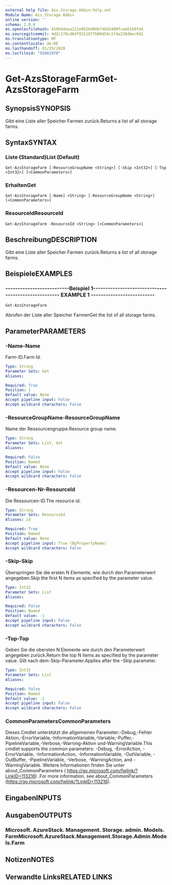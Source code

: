 ```yaml
---
external help file: Azs.Storage.Admin-help.xml
Module Name: Azs.Storage.Admin
online version: ''
schema: 2.0.0
ms.openlocfilehash: 419bddaaa121e052b486bf4bb5408fcae6160fd4
ms.sourcegitcommit: 4d2c178cd6df9151877b08d54c1f4a228dbec9d1
ms.translationtype: MT
ms.contentlocale: de-DE
ms.lasthandoff: 01/29/2020
ms.locfileid: "93661970"
---
```

# <span data-ttu-id="ed165-101">Get-AzsStorageFarm</span><span class="sxs-lookup"><span data-stu-id="ed165-101">Get-AzsStorageFarm</span></span>

## <span data-ttu-id="ed165-102">Synopsis</span><span class="sxs-lookup"><span data-stu-id="ed165-102">SYNOPSIS</span></span>
<span data-ttu-id="ed165-103">Gibt eine Liste aller Speicher Farmen zurück.</span><span class="sxs-lookup"><span data-stu-id="ed165-103">Returns a list of all storage farms.</span></span>

## <span data-ttu-id="ed165-104">Syntax</span><span class="sxs-lookup"><span data-stu-id="ed165-104">SYNTAX</span></span>

### <span data-ttu-id="ed165-105">Liste (Standard)</span><span class="sxs-lookup"><span data-stu-id="ed165-105">List (Default)</span></span>
```
Get-AzsStorageFarm [-ResourceGroupName <String>] [-Skip <Int32>] [-Top <Int32>] [<CommonParameters>]
```

### <span data-ttu-id="ed165-106">Erhalten</span><span class="sxs-lookup"><span data-stu-id="ed165-106">Get</span></span>
```
Get-AzsStorageFarm [-Name] <String> [-ResourceGroupName <String>] [<CommonParameters>]
```

### <span data-ttu-id="ed165-107">ResourceId</span><span class="sxs-lookup"><span data-stu-id="ed165-107">ResourceId</span></span>
```
Get-AzsStorageFarm -ResourceId <String> [<CommonParameters>]
```

## <span data-ttu-id="ed165-108">Beschreibung</span><span class="sxs-lookup"><span data-stu-id="ed165-108">DESCRIPTION</span></span>
<span data-ttu-id="ed165-109">Gibt eine Liste aller Speicher Farmen zurück.</span><span class="sxs-lookup"><span data-stu-id="ed165-109">Returns a list of all storage farms.</span></span>

## <span data-ttu-id="ed165-110">Beispiele</span><span class="sxs-lookup"><span data-stu-id="ed165-110">EXAMPLES</span></span>

### <span data-ttu-id="ed165-111">--------------------------Beispiel 1--------------------------</span><span class="sxs-lookup"><span data-stu-id="ed165-111">-------------------------- EXAMPLE 1 --------------------------</span></span>
```
Get-AzsStorageFarm
```

<span data-ttu-id="ed165-112">Abrufen der Liste aller Speicher Farmen</span><span class="sxs-lookup"><span data-stu-id="ed165-112">Get the list of all storage farms.</span></span>

## <span data-ttu-id="ed165-113">Parameter</span><span class="sxs-lookup"><span data-stu-id="ed165-113">PARAMETERS</span></span>

### <span data-ttu-id="ed165-114">-Name</span><span class="sxs-lookup"><span data-stu-id="ed165-114">-Name</span></span>
<span data-ttu-id="ed165-115">Farm-ID.</span><span class="sxs-lookup"><span data-stu-id="ed165-115">Farm Id.</span></span>

```yaml
Type: String
Parameter Sets: Get
Aliases: 

Required: True
Position: 1
Default value: None
Accept pipeline input: False
Accept wildcard characters: False
```

### <span data-ttu-id="ed165-116">-ResourceGroupName</span><span class="sxs-lookup"><span data-stu-id="ed165-116">-ResourceGroupName</span></span>
<span data-ttu-id="ed165-117">Name der Ressourcengruppe.</span><span class="sxs-lookup"><span data-stu-id="ed165-117">Resource group name.</span></span>

```yaml
Type: String
Parameter Sets: List, Get
Aliases: 

Required: False
Position: Named
Default value: None
Accept pipeline input: False
Accept wildcard characters: False
```

### <span data-ttu-id="ed165-118">-Resourcen-Nr</span><span class="sxs-lookup"><span data-stu-id="ed165-118">-ResourceId</span></span>
<span data-ttu-id="ed165-119">Die Ressourcen-ID.</span><span class="sxs-lookup"><span data-stu-id="ed165-119">The resource id.</span></span>

```yaml
Type: String
Parameter Sets: ResourceId
Aliases: id

Required: True
Position: Named
Default value: None
Accept pipeline input: True (ByPropertyName)
Accept wildcard characters: False
```

### <span data-ttu-id="ed165-120">-Skip</span><span class="sxs-lookup"><span data-stu-id="ed165-120">-Skip</span></span>
<span data-ttu-id="ed165-121">Überspringen Sie die ersten N Elemente, wie durch den Parameterwert angegeben.</span><span class="sxs-lookup"><span data-stu-id="ed165-121">Skip the first N items as specified by the parameter value.</span></span>

```yaml
Type: Int32
Parameter Sets: List
Aliases: 

Required: False
Position: Named
Default value: -1
Accept pipeline input: False
Accept wildcard characters: False
```

### <span data-ttu-id="ed165-122">-Top</span><span class="sxs-lookup"><span data-stu-id="ed165-122">-Top</span></span>
<span data-ttu-id="ed165-123">Geben Sie die obersten N Elemente wie durch den Parameterwert angegeben zurück.</span><span class="sxs-lookup"><span data-stu-id="ed165-123">Return the top N items as specified by the parameter value.</span></span>
<span data-ttu-id="ed165-124">Gilt nach dem-Skip-Parameter.</span><span class="sxs-lookup"><span data-stu-id="ed165-124">Applies after the -Skip parameter.</span></span>

```yaml
Type: Int32
Parameter Sets: List
Aliases: 

Required: False
Position: Named
Default value: -1
Accept pipeline input: False
Accept wildcard characters: False
```

### <span data-ttu-id="ed165-125">CommonParameters</span><span class="sxs-lookup"><span data-stu-id="ed165-125">CommonParameters</span></span>
<span data-ttu-id="ed165-126">Dieses Cmdlet unterstützt die allgemeinen Parameter:-Debug,-Fehler Aktion,-ErrorVariable,-InformationVariable,-Variable,-Puffer,-PipelineVariable,-Verbose,-Warning-Aktion und-WarningVariable.</span><span class="sxs-lookup"><span data-stu-id="ed165-126">This cmdlet supports the common parameters: -Debug, -ErrorAction, -ErrorVariable, -InformationAction, -InformationVariable, -OutVariable, -OutBuffer, -PipelineVariable, -Verbose, -WarningAction, and -WarningVariable.</span></span> <span data-ttu-id="ed165-127">Weitere Informationen finden Sie unter about_CommonParameters ( https://go.microsoft.com/fwlink/?LinkID=113216) .</span><span class="sxs-lookup"><span data-stu-id="ed165-127">For more information, see about_CommonParameters (https://go.microsoft.com/fwlink/?LinkID=113216).</span></span>

## <span data-ttu-id="ed165-128">Eingaben</span><span class="sxs-lookup"><span data-stu-id="ed165-128">INPUTS</span></span>

## <span data-ttu-id="ed165-129">Ausgaben</span><span class="sxs-lookup"><span data-stu-id="ed165-129">OUTPUTS</span></span>

### <span data-ttu-id="ed165-130">Microsoft. AzureStack. Management. Storage. admin. Models. Farm</span><span class="sxs-lookup"><span data-stu-id="ed165-130">Microsoft.AzureStack.Management.Storage.Admin.Models.Farm</span></span>

## <span data-ttu-id="ed165-131">Notizen</span><span class="sxs-lookup"><span data-stu-id="ed165-131">NOTES</span></span>

## <span data-ttu-id="ed165-132">Verwandte Links</span><span class="sxs-lookup"><span data-stu-id="ed165-132">RELATED LINKS</span></span>

